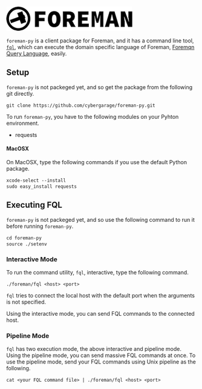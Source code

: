 ![foreman_logo](doc/img/icon.png)

`foreman-py` is a client package for Foreman, and it has a command line tool, [`fql`](./doc/fql.md), which can execute the domain specific language of Foreman, [Foremqn Query Language](https://github.com/cybergarage/foreman-doc/blob/master/dsl.md), easily.

## Setup

`foreman-py` is not packeged yet, and so get the package from the following git directly.
```
git clone https://github.com/cybergarage/foreman-py.git
```

To run `foreman-py`, you have to the following modules on your Pyhton environment.

- requests

#### MacOSX

On MacOSX, type the following commands if you use the default Python package.

```
xcode-select --install
sudo easy_install requests
```

## Executing FQL

`foreman-py` is not packeged yet, and so use the following command to run it before running `foreman-py`.

```
cd foreman-py
source ./setenv
```

### Interactive Mode

To run the command utility, `fql`, interactive, type the following command.

```
./foreman/fql <host> <port>
```

`fql` tries to connect the local host with the default port when the arguments is not specified.

Using the interactive mode, you can send FQL commands to the connected host.

### Pipeline Mode

`fql` has two execution mode, the above interactive and pipeline mode.
Using the pipeline mode, you can send massive FQL commands at once.
To use the pipeline mode, send your FQL commands using Unix pipeline as the following.

```
cat <your FQL command file> | ./foreman/fql <host> <port>
```
